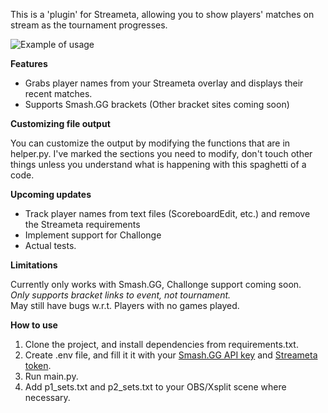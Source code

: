 This is a 'plugin' for Streameta, allowing you to show players' matches on stream as the tournament progresses.

![Example of usage](https://i.imgur.com/YyPe9YD.png)

**Features**

* Grabs player names from your Streameta overlay and displays their recent matches.
* Supports Smash.GG brackets (Other bracket sites coming soon)

**Customizing file output**

You can customize the output by modifying the functions that are in helper.py. I've marked the sections you need to modify, don't touch other things unless you understand what is happening with this spaghetti of a code.

**Upcoming updates**

* Track player names from text files (ScoreboardEdit, etc.) and remove the Streameta requirements
* Implement support for Challonge
* Actual tests.

**Limitations**

Currently only works with Smash.GG, Challonge support coming soon.  
*Only supports bracket links to event, not tournament.*  
May still have bugs w.r.t. Players with no games played.

**How to use**

1. Clone the project, and install dependencies from requirements.txt.
2. Create .env file, and fill it it with your [Smash.GG API key](https://developer.smash.gg/docs/authentication/) and [Streameta token](https://streameta.com/help/#8.5).
3. Run main.py.
4. Add p1_sets.txt and p2_sets.txt to your OBS/Xsplit scene where necessary.

